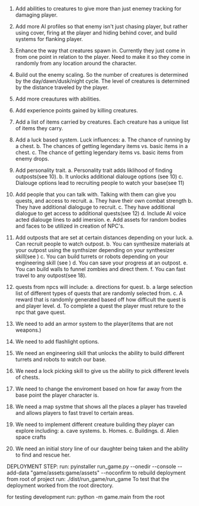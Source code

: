 
1. Add abilities to creatures to give more than just enemey tracking for damaging player.
2. Add more AI profiles so that enemy isn't just chasing player, but rather using cover, firing at the player and hiding behind cover, and build systems for flanking player.
3. Enhance the way that creatures spawn in. Currently they just come in from one point in relation to the player. Need to make it so they come in randomly from any location around the character.
4. Build out the enemy scaling. So the number of creatures is determined by the day/dawn/dusk/night cycle. The level of creatures is determined by the distance traveled by the player. 
5. Add more creautures with abilities.
6. Add experience points gained by killing creatures.
7. Add a list of items carried by creatures. Each creature has a unique list of items they carry. 
8. Add a luck based system. Luck influences:
    a. The chance of running by a chest.
    b. The chances of getting legendary items vs. basic items in a chest.
    c. The chance of getting legendary items vs. basic items from enemy drops.
9. Add personality trait.
    a. Personality trait adds liklihood of finding outposts(see 10).
    b. It unlocks additional dialouge options (see 10)
    c. Dialouge options lead to recruiting people to watch your base(see 11)
10. Add people that you can talk with. Talking with them can give you quests, and access to recruit.
    a. They have their own combat strength
    b. They have additional dialoguge to recruit.
    c. They have additional dialogue to get access to additional quests(see 12)
    d. Include AI voice acted dialouge lines to add imersion.
    e. Add assets for random bodies and faces to be utilized in creation of NPC's.
11. Add outposts that are set at certain distances depending on your luck. 
    a. Can recruit people to watch outpost.
    b. You can synthesize materials at your outpost using the synthsizer depending on  your synthesizer skill(see )
    c. You can build turrets or robots depending on your engineering skill (see )
    d. You can save your progress at an outpost.
    e. You can build walls to funnel zombies and direct them.
    f. You can fast travel to any outpost(see 18).
12. quests from npcs will include:
    a. directions for quest.
    b. a large selection list of different types of quests that are randomly selected from.
    c. A reward that is randomly generated based off how difficult the quest is and player level.
    d. To complete a quest the player must reture to the npc that gave quest.

13. We need to add an armor system to the player(items that are not weapons.)
14. We need to add flashlight options.
15. We need an engineering skill that unlocks the ability to build different turrets and robots to watch our base.
16. We need a lock picking skill to give us the ability to pick different levels of chests.
17. We need to change the enviroment based on how far away from the base point the player character is.
18. We need a map systme that shows all the places a player has traveled and allows players to fast travel to certain areas.
19. We need to implement different creature building they player can explore including:
    a. cave systems.
    b. Homes.
    c. Buildings.
    d. Alien space crafts
20. We need an initial story line of our daughter being taken and the ability to find and rescue her.


DEPLOYMENT STEP:
run:
    pyinstaller run_game.py --onedir --console --add-data "game/assets:game/assets" --noconfirm
to rebuild deployment from root of project
run: 
    ./dist/run_game/run_game
To test that the deployment worked from the root directory.

for testing development run:
    python -m game.main
from the root

